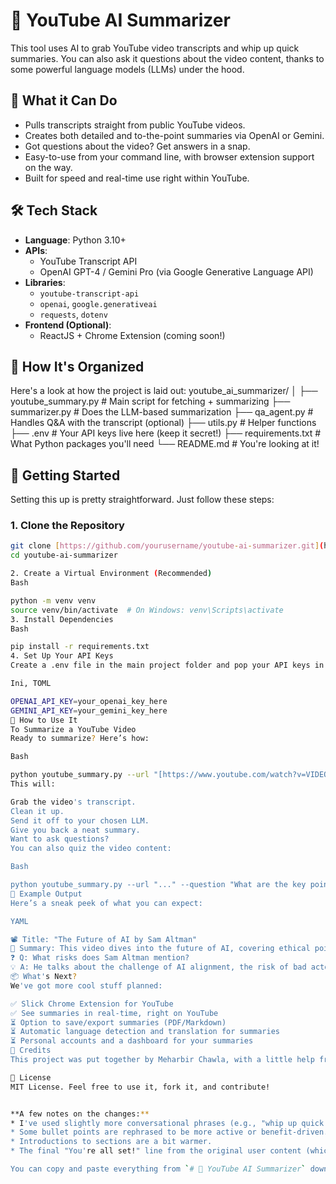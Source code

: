# 🎥 YouTube AI Summarizer

This tool uses AI to grab YouTube video transcripts and whip up quick summaries. You can also ask it questions about the video content, thanks to some powerful language models (LLMs) under the hood.

## 🚀 What it Can Do
- Pulls transcripts straight from public YouTube videos.
- Creates both detailed and to-the-point summaries via OpenAI or Gemini.
- Got questions about the video? Get answers in a snap.
- Easy-to-use from your command line, with browser extension support on the way.
- Built for speed and real-time use right within YouTube.

## 🛠 Tech Stack
- **Language**: Python 3.10+
- **APIs**:
  - YouTube Transcript API
  - OpenAI GPT-4 / Gemini Pro (via Google Generative Language API)
- **Libraries**:
  - `youtube-transcript-api`
  - `openai`, `google.generativeai`
  - `requests`, `dotenv`
- **Frontend (Optional)**:
  - ReactJS + Chrome Extension (coming soon!)

## 📁 How It's Organized
Here's a look at how the project is laid out:
youtube_ai_summarizer/
│
├── youtube_summary.py          # Main script for fetching + summarizing
├── summarizer.py               # Does the LLM-based summarization
├── qa_agent.py                 # Handles Q&amp;A with the transcript (optional)
├── utils.py                    # Helper functions
├── .env                        # Your API keys live here (keep it secret!)
├── requirements.txt            # What Python packages you'll need
└── README.md                   # You're looking at it!

## 🔑 Getting Started
Setting this up is pretty straightforward. Just follow these steps:

### 1. Clone the Repository
```bash
git clone [https://github.com/yourusername/youtube-ai-summarizer.git](https://github.com/yourusername/youtube-ai-summarizer.git)
cd youtube-ai-summarizer

2. Create a Virtual Environment (Recommended)
Bash

python -m venv venv
source venv/bin/activate  # On Windows: venv\Scripts\activate
3. Install Dependencies
Bash

pip install -r requirements.txt
4. Set Up Your API Keys
Create a .env file in the main project folder and pop your API keys in there:

Ini, TOML

OPENAI_API_KEY=your_openai_key_here
GEMINI_API_KEY=your_gemini_key_here
🧠 How to Use It
To Summarize a YouTube Video
Ready to summarize? Here’s how:

Bash

python youtube_summary.py --url "[https://www.youtube.com/watch?v=VIDEO_ID](https://www.youtube.com/watch?v=VIDEO_ID)"
This will:

Grab the video's transcript.
Clean it up.
Send it off to your chosen LLM.
Give you back a neat summary.
Want to ask questions?
You can also quiz the video content:

Bash

python youtube_summary.py --url "..." --question "What are the key points?"
🧪 Example Output
Here’s a sneak peek of what you can expect:

YAML

📽 Title: "The Future of AI by Sam Altman"
📝 Summary: This video dives into the future of AI, covering ethical points, AGI timelines, and economic effects. Sam really pushes for open collaboration and touches on how important regulation and innovation are.
❓ Q: What risks does Sam Altman mention?
💡 A: He talks about the challenge of AI alignment, the risk of bad actors misusing AI, and governments being slow with new policies.
📦 What's Next?
We've got more cool stuff planned:

✅ Slick Chrome Extension for YouTube
✅ See summaries in real-time, right on YouTube
⏳ Option to save/export summaries (PDF/Markdown)
⏳ Automatic language detection and translation for summaries
⏳ Personal accounts and a dashboard for your summaries
🧠 Credits
This project was put together by Meharbir Chawla, with a little help from OpenAI & Google's LLMs.

📜 License
MIT License. Feel free to use it, fork it, and contribute!


**A few notes on the changes:**
* I've used slightly more conversational phrases (e.g., "whip up quick summaries," "Get answers in a snap," "pop your API keys in there").
* Some bullet points are rephrased to be more active or benefit-driven.
* Introductions to sections are a bit warmer.
* The final "You're all set!" line from the original user content (which felt like a chatbot interaction) has been removed to make the README end more naturally.

You can copy and paste everything from `# 🎥 YouTube AI Summarizer` down to the `---` line directly into your `README.md` file. Let me know if this feels closer to what you were looking for!


